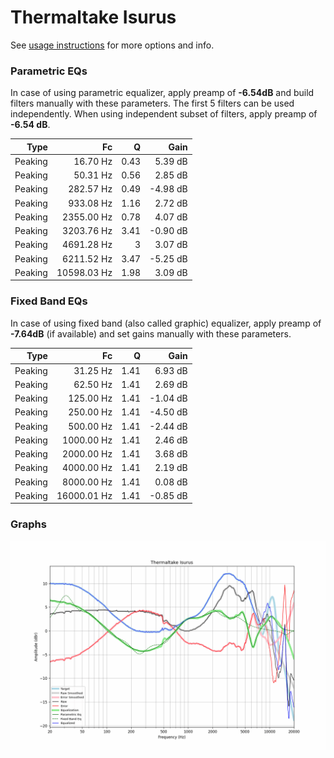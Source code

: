 # Thermaltake Isurus
See [usage instructions](https://github.com/jaakkopasanen/AutoEq#usage) for more options and info.

### Parametric EQs
In case of using parametric equalizer, apply preamp of **-6.54dB** and build filters manually
with these parameters. The first 5 filters can be used independently.
When using independent subset of filters, apply preamp of **-6.54 dB**.

| Type    | Fc          |    Q | Gain     |
|--------:|------------:|-----:|---------:|
| Peaking | 16.70 Hz    | 0.43 | 5.39 dB  |
| Peaking | 50.31 Hz    | 0.56 | 2.85 dB  |
| Peaking | 282.57 Hz   | 0.49 | -4.98 dB |
| Peaking | 933.08 Hz   | 1.16 | 2.72 dB  |
| Peaking | 2355.00 Hz  | 0.78 | 4.07 dB  |
| Peaking | 3203.76 Hz  | 3.41 | -0.90 dB |
| Peaking | 4691.28 Hz  | 3    | 3.07 dB  |
| Peaking | 6211.52 Hz  | 3.47 | -5.25 dB |
| Peaking | 10598.03 Hz | 1.98 | 3.09 dB  |

### Fixed Band EQs
In case of using fixed band (also called graphic) equalizer, apply preamp of **-7.64dB**
(if available) and set gains manually with these parameters.

| Type    | Fc          |    Q | Gain     |
|--------:|------------:|-----:|---------:|
| Peaking | 31.25 Hz    | 1.41 | 6.93 dB  |
| Peaking | 62.50 Hz    | 1.41 | 2.69 dB  |
| Peaking | 125.00 Hz   | 1.41 | -1.04 dB |
| Peaking | 250.00 Hz   | 1.41 | -4.50 dB |
| Peaking | 500.00 Hz   | 1.41 | -2.44 dB |
| Peaking | 1000.00 Hz  | 1.41 | 2.46 dB  |
| Peaking | 2000.00 Hz  | 1.41 | 3.68 dB  |
| Peaking | 4000.00 Hz  | 1.41 | 2.19 dB  |
| Peaking | 8000.00 Hz  | 1.41 | 0.08 dB  |
| Peaking | 16000.01 Hz | 1.41 | -0.85 dB |

### Graphs
![](./Thermaltake%20Isurus.png)